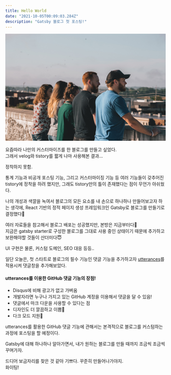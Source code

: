 ```yaml
---
title: Hello World
date: "2021-10-05T00:09:03.284Z"
description: "Gatsby 블로그 첫 포스팅!"
---
```


![People](./people.jpg)

요즘따라 나만의 커스터마이즈를 한 블로그를 만들고 싶었다. <br />
그래서 velog와 tistory를 짧게 나마 사용해본 결과...

정착하지 못함.

통계 기능과 비공개 포스팅 기능, 그리고 커스터마이징 기능 등 여러 기능들이 갖추어진 tistory에 정착을 하려 했지만,
그래도 tistory만의 틀이 존재했다는 점이 무언가 아쉬웠다.

나의 개성과 색깔을 녹여서 블로그의 모든 요소를 내 손으로 하나하나 만들어보고자 하는 생각에,
React 기반의 정적 페이지 생성 프레임워크인 Gatsby로 블로그를 만들기로 결정했다👏

여러 자료들을 참고해서 블로그 배포는 성공했지만, 본방은 지금부터다🙊 <br />
지금은 gatsby starter로 구성한 블로그를 그대로 사용 중인 상태이기 때문에 추가하고 보완해야할 것들이 산더미다😇

UI 구현은 물론, 커스텀 도메인, SEO 대응 등등..

일단 오늘은, 첫 스타트로 블로그의 필수 기능인 댓글 기능을 추가하고자 [utterances](https://utteranc.es/)를 적용시켜 댓글창을 추가해보았다.

#### utterances를 이용한 GitHub 댓글 기능의 장점!

- Disqus에 비해 광고가 없고 가벼움
- 개발자라면 누구나 가지고 있는 GitHub 계정을 이용해서 댓글을 달 수 있음!
- 댓글에서 마크 다운을 사용할 수 있다는 점
- 디자인도 더 깔끔하고 이쁨💖
- 다크 모드 지원🌙

utterances를 활용한 GitHub 댓글 기능에 관해서는 본격적으로 블로그를 커스텀하는 과정에 포스팅을 할 예정이다.

Gatsby에 대해 하나하나 알아가면서, 내가 원하는 블로그를 만들 때까지 조금씩 조금씩 꾸며가자.

드디어 보금자리를 찾은 것 같아 기쁘다. 꾸준히 만들어나가야지. <br />
화이팅!

